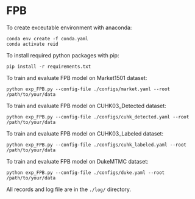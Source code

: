 # FPB

To create exceutable environment with anaconda:
```
conda env create -f conda.yaml
conda activate reid
```

To install required python packages with pip:
```
pip install -r requirements.txt
```

To train and evaluate FPB model on Market1501 dataset:
```
python exp_FPB.py --config-file ./configs/market.yaml --root /path/to/your/data
```

To train and evaluate FPB model on CUHK03_Detected dataset:
```
python exp_FPB.py --config-file ./configs/cuhk_detected.yaml --root /path/to/your/data
```

To train and evaluate FPB model on CUHK03_Labeled dataset:
```
python exp_FPB.py --config-file ./configs/cuhk_labeled.yaml --root /path/to/your/data
```

To train and evaluate FPB model on DukeMTMC dataset:
```
python exp_FPB.py --config-file ./configs/duke.yaml --root /path/to/your/data
```

All records and log file are in the `./log/` directory.